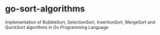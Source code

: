 # go-sort-algorithms
Implementation of BubbleSort, SelectionSort, InsertionSort, MergeSort and QuickSort algorithms in Go Programming Language
